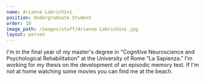 ```yaml
---
name: Arianna Labrichini
position: Undergraduate Student
order: 10
image_path: /images/staff/Arianna Labrichini.jpg
layout: person
---
```

I'm in the final year of my master's degree in "Cognitive Neuroscience and Psychological Rehabilitation" at the University of Rome “La Sapienza.” I'm working for my thesis on the development of an episodic memory test. If I'm not at home watching some movies you can find me at the beach.
